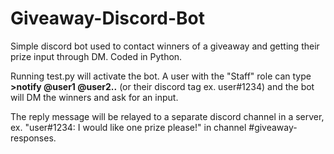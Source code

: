 # Giveaway-Discord-Bot
Simple discord bot used to contact winners of a giveaway and getting their prize input through DM. Coded in Python.

Running test.py will activate the bot. A user with the "Staff" role can type <b>>notify @user1 @user2..</b> (or their discord tag ex. user#1234) and the bot will DM the winners and ask for an input. 

The reply message will be relayed to a separate discord channel in a server, ex. "user#1234: I would like one prize please!" in channel #giveaway-responses.
